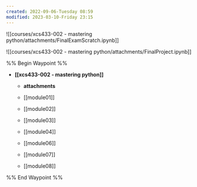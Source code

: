 ```yaml
---
created: 2022-09-06-Tuesday 08:59
modified: 2023-03-10-Friday 23:15
---
```


![[courses/xcs433-002 - mastering python/attachments/FinalExamScratch.ipynb]]

![[courses/xcs433-002 - mastering python/attachments/FinalProject.ipynb]]

%% Begin Waypoint %%
- **[[xcs433-002 - mastering python]]**
	- **attachments**

	- [[module01]]
	- [[module02]]
	- [[module03]]
	- [[module04]]
	- [[module06]]
	- [[module07]]
	- [[module08]]

%% End Waypoint %%

